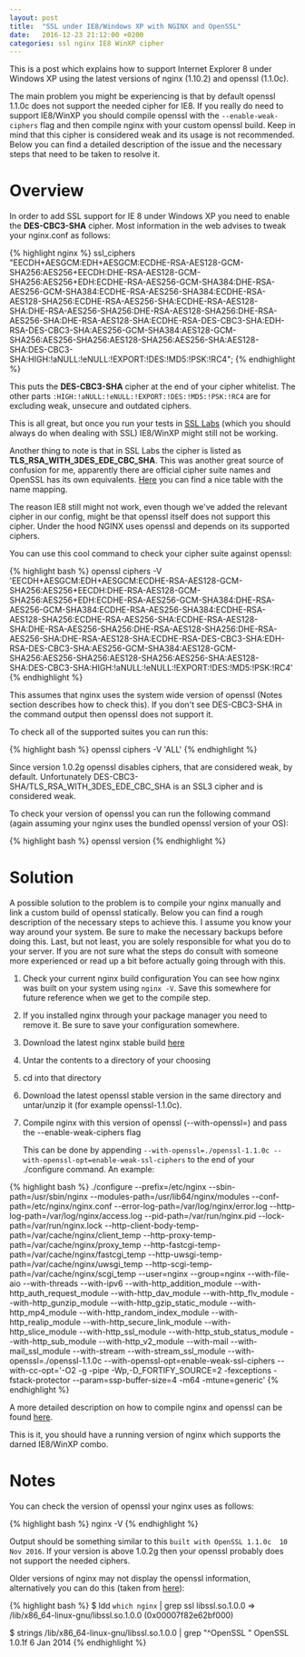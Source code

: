 ```yaml
---
layout: post
title:  "SSL under IE8/Windows XP with NGINX and OpenSSL"
date:   2016-12-23 21:12:00 +0200
categories: ssl nginx IE8 WinXP cipher
---
```

This is a post which explains how to support Internet Explorer 8 under Windows XP using the latest versions of nginx (1.10.2) and openssl (1.1.0c).

The main problem you might be experiencing is that by default openssl 1.1.0c does not support the needed cipher for IE8. If you really do need to support IE8/WinXP you should compile openssl with the `--enable-weak-ciphers` flag and then compile nginx with your custom openssl build. Keep in mind that this cipher is considered weak and its usage is not recommended. Below you can find a detailed description of the issue and the necessary steps that need to be taken to resolve it.

# Overview
In order to add SSL support for IE 8 under Windows XP you need to enable the **DES-CBC3-SHA** cipher. Most information in the web advises to tweak your nginx.conf as follows:

{% highlight nginx %}
ssl_ciphers "EECDH+AESGCM:EDH+AESGCM:ECDHE-RSA-AES128-GCM-SHA256:AES256+EECDH:DHE-RSA-AES128-GCM-SHA256:AES256+EDH:ECDHE-RSA-AES256-GCM-SHA384:DHE-RSA-AES256-GCM-SHA384:ECDHE-RSA-AES256-SHA384:ECDHE-RSA-AES128-SHA256:ECDHE-RSA-AES256-SHA:ECDHE-RSA-AES128-SHA:DHE-RSA-AES256-SHA256:DHE-RSA-AES128-SHA256:DHE-RSA-AES256-SHA:DHE-RSA-AES128-SHA:ECDHE-RSA-DES-CBC3-SHA:EDH-RSA-DES-CBC3-SHA:AES256-GCM-SHA384:AES128-GCM-SHA256:AES256-SHA256:AES128-SHA256:AES256-SHA:AES128-SHA:DES-CBC3-SHA:HIGH:!aNULL:!eNULL:!EXPORT:!DES:!MD5:!PSK:!RC4";
{% endhighlight %}

This puts the **DES-CBC3-SHA** cipher at the end of your cipher whitelist. The other parts `:HIGH:!aNULL:!eNULL:!EXPORT:!DES:!MD5:!PSK:!RC4` are for excluding weak, unsecure and outdated ciphers.

This is all great, but once you run your tests in [SSL Labs](https://www.ssllabs.com/ssltest/) (which you should always do when dealing with SSL) IE8/WinXP might still not be working.

Another thing to note is that in SSL Labs the cipher is listed as **TLS_RSA_WITH_3DES_EDE_CBC_SHA**. This was another great source of confusion for me, apparently there are official cipher suite names and OpenSSL has its own equivalents. [Here](https://wiki.openssl.org/index.php/Manual:Ciphers(1)) you can find a nice table with the name mapping.

The reason IE8 still might not work, even though we've added the relevant cipher in our config, might be that openssl itself does not support this cipher. Under the hood NGINX uses openssl and depends on its supported ciphers.

You can use this cool command to check your cipher suite against openssl:

{% highlight bash %}
openssl ciphers -V 'EECDH+AESGCM:EDH+AESGCM:ECDHE-RSA-AES128-GCM-SHA256:AES256+EECDH:DHE-RSA-AES128-GCM-SHA256:AES256+EDH:ECDHE-RSA-AES256-GCM-SHA384:DHE-RSA-AES256-GCM-SHA384:ECDHE-RSA-AES256-SHA384:ECDHE-RSA-AES128-SHA256:ECDHE-RSA-AES256-SHA:ECDHE-RSA-AES128-SHA:DHE-RSA-AES256-SHA256:DHE-RSA-AES128-SHA256:DHE-RSA-AES256-SHA:DHE-RSA-AES128-SHA:ECDHE-RSA-DES-CBC3-SHA:EDH-RSA-DES-CBC3-SHA:AES256-GCM-SHA384:AES128-GCM-SHA256:AES256-SHA256:AES128-SHA256:AES256-SHA:AES128-SHA:DES-CBC3-SHA:HIGH:!aNULL:!eNULL:!EXPORT:!DES:!MD5:!PSK:!RC4'
{% endhighlight %}

This assumes that nginx uses the system wide version of openssl (Notes section describes how to check this). If you don't see DES-CBC3-SHA in the command output then openssl does not support it.

To check all of the supported suites you can run this:

{% highlight bash %}
openssl ciphers -V 'ALL'
{% endhighlight %}

Since version 1.0.2g openssl disables ciphers, that are considered weak, by default. Unfortunately DES-CBC3-SHA/TLS_RSA_WITH_3DES_EDE_CBC_SHA is an SSL3 cipher and is considered weak.

To check your version of openssl you can run the following command (again assuming your nginx uses the bundled openssl version of your OS):

{% highlight bash %}
openssl version
{% endhighlight %}

# Solution
A possible solution to the problem is to compile your nginx manually and link a custom build of openssl statically. Below you can find a rough description of the necessary steps to achieve this. I assume you know your way around your system. Be sure to make the necessary backups before doing this. Last, but not least, you are solely responsible for what you do to your server. If you are not sure what the steps do consult with someone more experienced or read up a bit before actually going through with this.

1. Check your current nginx build configuration
	You can see how nginx was built on your system using `nginx -V`. Save this somewhere for future reference when we get to the compile step.
2. If you installed nginx through your package manager you need to remove it. Be sure to save your configuration somewhere.
3. Download the latest nginx stable build [here](http://nginx.org/download/nginx-1.10.2.tar.gz)
4. Untar the contents to a directory of your choosing
5. cd into that directory
6. Download the latest openssl stable version  in the same directory and untar/unzip it (for example openssl-1.1.0c).
7. Compile nginx with this version of openssl (--with-openssl=) and pass the --enable-weak-ciphers flag

	This can be done by appending `--with-openssl=./openssl-1.1.0c --with-openssl-opt=enable-weak-ssl-ciphers` to the end of your ./configure command. An example:

{% highlight bash %}
./configure --prefix=/etc/nginx --sbin-path=/usr/sbin/nginx --modules-path=/usr/lib64/nginx/modules --conf-path=/etc/nginx/nginx.conf --error-log-path=/var/log/nginx/error.log --http-log-path=/var/log/nginx/access.log --pid-path=/var/run/nginx.pid --lock-path=/var/run/nginx.lock --http-client-body-temp-path=/var/cache/nginx/client_temp --http-proxy-temp-path=/var/cache/nginx/proxy_temp --http-fastcgi-temp-path=/var/cache/nginx/fastcgi_temp --http-uwsgi-temp-path=/var/cache/nginx/uwsgi_temp --http-scgi-temp-path=/var/cache/nginx/scgi_temp --user=nginx --group=nginx --with-file-aio --with-threads --with-ipv6 --with-http_addition_module --with-http_auth_request_module --with-http_dav_module --with-http_flv_module --with-http_gunzip_module --with-http_gzip_static_module --with-http_mp4_module --with-http_random_index_module --with-http_realip_module --with-http_secure_link_module --with-http_slice_module --with-http_ssl_module --with-http_stub_status_module --with-http_sub_module --with-http_v2_module --with-mail --with-mail_ssl_module --with-stream --with-stream_ssl_module --with-openssl=./openssl-1.1.0c --with-openssl-opt=enable-weak-ssl-ciphers --with-cc-opt='-O2 -g -pipe -Wp,-D_FORTIFY_SOURCE=2 -fexceptions -fstack-protector --param=ssp-buffer-size=4 -m64 -mtune=generic'
{% endhighlight %}

A more detailed description on how to compile nginx and openssl can be found [here](https://ethitter.com/2016/06/nginx-openssl-1-0-2-http-2-alpn/).

This is it, you should have a running version of nginx which supports the darned IE8/WinXP combo.

# Notes

You can check the version of openssl your nginx uses as follows:

{% highlight bash %}
nginx -V
{% endhighlight %}

Output should be something similar to this `built with OpenSSL 1.1.0c  10 Nov 2016`. If your version is above 1.0.2g then your openssl probably does not support the needed ciphers.

Older versions of nginx may not display the openssl information, alternatively you can do this (taken from [here](https://www.nginx.com/blog/nginx-and-the-heartbleed-vulnerability/)):

{% highlight bash %}
$ ldd `which nginx` | grep ssl
libssl.so.1.0.0 => /lib/x86_64-linux-gnu/libssl.so.1.0.0 (0x00007f82e62bf000)

$ strings /lib/x86_64-linux-gnu/libssl.so.1.0.0 | grep "^OpenSSL "
OpenSSL 1.0.1f 6 Jan 2014
{% endhighlight %}

